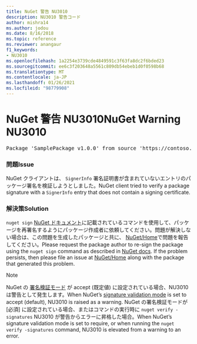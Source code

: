 ```yaml
---
title: NuGet 警告 NU3010
description: NU3010 警告コード
author: mishra14
ms.author: jodou
ms.date: 8/16/2018
ms.topic: reference
ms.reviewer: anangaur
f1_keywords:
- NU3010
ms.openlocfilehash: 1a2254e3739cde4849591c3f63fa8dc2f6bded23
ms.sourcegitcommit: ee6c3f203648a5561c809db54ebeb1d0f0598b68
ms.translationtype: MT
ms.contentlocale: ja-JP
ms.lasthandoff: 01/26/2021
ms.locfileid: "98779908"
---
```

# <a name="nuget-warning-nu3010"></a><span data-ttu-id="57d6f-103">NuGet 警告 NU3010</span><span class="sxs-lookup"><span data-stu-id="57d6f-103">NuGet Warning NU3010</span></span>

<pre>Package 'SamplePackage v1.0.0' from source 'https://contoso.com/index.json': The primary signature does not have a signing certificate.</pre>

### <a name="issue"></a><span data-ttu-id="57d6f-104">問題</span><span class="sxs-lookup"><span data-stu-id="57d6f-104">Issue</span></span>

<span data-ttu-id="57d6f-105">NuGet クライアントは、 `SignerInfo` 署名証明書が含まれていないエントリのパッケージ署名を検証しようとしました。</span><span class="sxs-lookup"><span data-stu-id="57d6f-105">NuGet client tried to verify a package signature with a `SignerInfo` entry that does not contain a signing certificate.</span></span>


### <a name="solution"></a><span data-ttu-id="57d6f-106">解決策</span><span class="sxs-lookup"><span data-stu-id="57d6f-106">Solution</span></span>

<span data-ttu-id="57d6f-107">`nuget sign` [NuGet ドキュメント](../../create-packages/sign-a-package.md)に記載されているコマンドを使用して、パッケージを再署名するようにパッケージ作成者に依頼してください。問題が解決しない場合は、この問題を生成したパッケージと共に、 [NuGet/Home](https://github.com/NuGet/Home/issues)で問題を報告してください。</span><span class="sxs-lookup"><span data-stu-id="57d6f-107">Please request the package author to re-sign the package using the `nuget sign` command as described in [NuGet docs](../../create-packages/sign-a-package.md). If the problem persists, then please file an issue at [NuGet/Home](https://github.com/NuGet/Home/issues) along with the package that generated this problem.</span></span>


> [!Note]
> <span data-ttu-id="57d6f-108">NuGet の [署名検証モード](../../consume-packages/installing-signed-packages.md#configure-package-signature-requirements) が accept (既定値) に設定されている場合、NU3010 は警告として発生します。</span><span class="sxs-lookup"><span data-stu-id="57d6f-108">When NuGet’s [signature validation mode](../../consume-packages/installing-signed-packages.md#configure-package-signature-requirements) is set to accept (default), NU3010 is raised as a warning.</span></span> <span data-ttu-id="57d6f-109">NuGet の署名検証モードが [必須] に設定されている場合、またはコマンドの実行時に `nuget verify -signatures` NU3010 が警告からエラーに昇格した場合。</span><span class="sxs-lookup"><span data-stu-id="57d6f-109">When NuGet’s signature validation mode is set to require, or when running the `nuget verify -signatures` command, NU3010 is elevated from a warning to an error.</span></span> 
